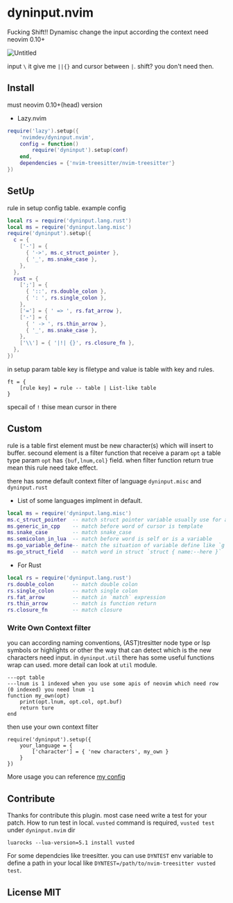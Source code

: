 # dyninput.nvim

Fucking Shift!!
Dynamisc change the input according the context need neovim 0.10+

![Untitled](https://github.com/nvimdev/dyninput.nvim/assets/41671631/96402303-f9eb-4485-81a1-843b9dc33605)

input `\` it give me `||{}` and cursor between `|`. shift? you don't need then.

## Install

must neovim 0.10+(head) version

- Lazy.nvim

```lua
require('lazy').setup({
    'nvimdev/dyninput.nvim',
    config = function()
        require('dyninput').setup(conf)
    end,
    dependencies = {'nvim-treesitter/nvim-treesitter'}
})
```

## SetUp

rule in setup config table. example config

```lua
local rs = require('dyninput.lang.rust')
local ms = require('dyninput.lang.misc')
require('dyninput').setup({
  c = {
    ['-'] = {
      { '->', ms.c_struct_pointer },
      { '_', ms.snake_case },
    },
  },
  rust = {
    [';'] = {
      { '::', rs.double_colon },
      { ': ', rs.single_colon },
    },
    ['='] = { ' => ', rs.fat_arrow },
    ['-'] = {
      { ' -> ', rs.thin_arrow },
      { '_', ms.snake_case },
    },
    ['\\'] = { '|!| {}', rs.closure_fn },
  },
})
```

in setup param table key is filetype and value is table with key and rules.
```
ft = {
    [rule key] = rule -- table | List-like table
}
```
specail of `!` thise mean cursor in there

## Custom

rule is a table first element must be new character(s) which will insert to buffer.
secound element is a filter function that receive a param `opt` a table type param
`opt` has `{buf,lnum,col}` field. when filter function return true mean this rule need
take effect.

there has some default context filter of language `dyninput.misc` and `dyninput.rust`

- List of some languages implment in default.

```lua
local ms = require('dyninput.lang.misc')
ms.c_struct_pointer  -- match struct pointer variable usually use for arrow symbol `&strcut->field`
ms.generic_in_cpp    -- match before word of cursor is template
ms.snake_case        -- match snake_case
ms.semicolon_in_lua  -- match before word is self or is a variable
ms.go_variable_define-- match the situation of variable define like `g :=` `g,x :=`
ms.go_struct_field   -- match word in struct `struct { name:--here }`
```

- For Rust

```lua
local rs = require('dyninput.lang.rust')
rs.double_colon      -- match double colon
rs.single_colon      -- match single colon
rs.fat_arrow         -- match in `match` expression
rs.thin_arrow        -- match is function return
rs.closure_fn        -- match closure
```

### Write Own Context filter

you can according naming conventions, (AST)tresitter node type or lsp symbols or
highlights or other the way that can detect which is the new characters need input.
in `dyninput.util` there has some useful functions wrap can used. more detail can look at `util` module.

```
---opt table
---lnum is 1 indexed when you use some apis of neovim which need row (0 indexed) you need lnum -1
function my_own(opt)
    print(opt.lnum, opt.col, opt.buf)
    return ture
end
```

then use your own context filter

```
require('dyninput').setup({
    your_language = {
        ['character'] = { 'new characters', my_own }
    }
})
```

More usage you can reference [my config](https://github.com/glepnir/nvim/blob/main/lua/modules/tools/config.lua#L35)

## Contribute

Thanks for contribute this plugin. most case need write a test for your patch. How to run test in
local. `vusted` command is required, `vusted test` under `dyninput.nvim` dir

```
luarocks --lua-version=5.1 install vusted
```

For some dependcies like treesitter. you can use `DYNTEST` env variable to define a path in your
local like `DYNTEST=/path/to/nvim-treesitter vusted test`.

## License MIT
